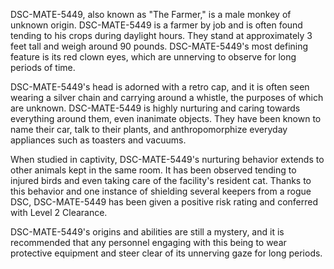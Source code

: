 DSC-MATE-5449, also known as "The Farmer," is a male monkey of unknown origin. DSC-MATE-5449 is a farmer by job and is often found tending to his crops during daylight hours. They stand at approximately 3 feet tall and weigh around 90 pounds. DSC-MATE-5449's most defining feature is its red clown eyes, which are unnerving to observe for long periods of time.

DSC-MATE-5449's head is adorned with a retro cap, and it is often seen wearing a silver chain and carrying around a whistle, the purposes of which are unknown. DSC-MATE-5449 is highly nurturing and caring towards everything around them, even inanimate objects. They have been known to name their car, talk to their plants, and anthropomorphize everyday appliances such as toasters and vacuums.

When studied in captivity, DSC-MATE-5449's nurturing behavior extends to other animals kept in the same room. It has been observed tending to injured birds and even taking care of the facility's resident cat. Thanks to this behavior and one instance of shielding several keepers from a rogue DSC, DSC-MATE-5449 has been given a positive risk rating and conferred with Level 2 Clearance.

DSC-MATE-5449's origins and abilities are still a mystery, and it is recommended that any personnel engaging with this being to wear protective equipment and steer clear of its unnerving gaze for long periods.
